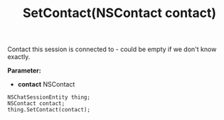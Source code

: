 ﻿---
uid: crmscript_ref_NSChatSessionEntity_SetContact
title: SetContact(NSContact contact)
intellisense: NSChatSessionEntity.SetContact
keywords: NSChatSessionEntity, GetContact
so.topic: reference
---

Contact this session is connected to - could be empty if we don't know exactly.

**Parameter:** 
 - **contact** NSContact

```crmscript
NSChatSessionEntity thing;
NSContact contact;
thing.SetContact(contact);
```


